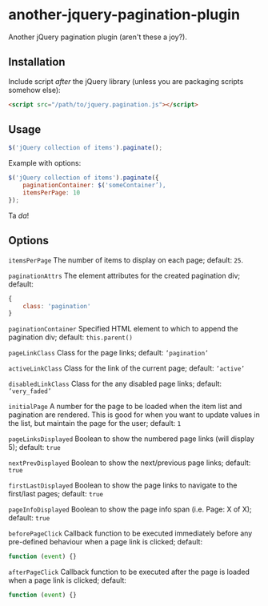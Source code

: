 # another-jquery-pagination-plugin

Another jQuery pagination plugin (aren't these a joy?).

## Installation

Include script *after* the jQuery library (unless you are packaging scripts somehow else):

```html
<script src="/path/to/jquery.pagination.js"></script>
```

## Usage

```javascript
$('jQuery collection of items').paginate();
```

Example with options:

```javascript
$('jQuery collection of items').paginate({
    paginationContainer: $('someContainer’),
    itemsPerPage: 10
});
```

Ta *da*!

## Options

`itemsPerPage`
The number of items to display on each page; default: `25`.

`paginationAttrs`
The element attributes for the created pagination div; default:
```javascript
{
    class: 'pagination'
}
```

`paginationContainer` 
Specified HTML element to which to append the pagination div; default: `this.parent()`

`pageLinkClass`
Class for the page links; default: `’pagination’`

`activeLinkClass`
Class for the link of the current page; default: `’active’`

`disabledLinkClass`
Class for the any disabled page links; default: `’very_faded’`

`initialPage`
A number for the page to be loaded when the item list and pagination are rendered. This is good for when you want to update values in the list, but maintain the page for the user; default: `1`

`pageLinksDisplayed`
Boolean to show the numbered page links (will display 5); default: `true`

`nextPrevDisplayed`
Boolean to show the next/previous page links; default: `true`

`firstLastDisplayed`
Boolean to show the page links to navigate to the first/last pages; default: `true`

`pageInfoDisplayed`
Boolean to show the page info span (i.e. Page: X of X); default: `true`

`beforePageClick`
Callback function to be executed immediately before any pre-defined behaviour when a page link is clicked; default:
```javascript
function (event) {}
```

`afterPageClick`
Callback function to be executed after the page is loaded when a page link is clicked; default:
```javascript
function (event) {}
```